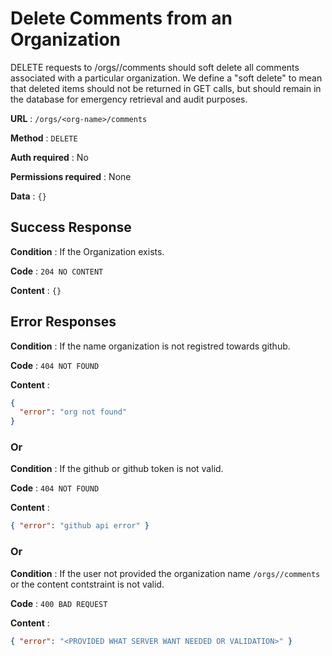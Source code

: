 # Delete Comments from an Organization

DELETE requests to /orgs/<org-name>/comments should soft delete all comments associated with a particular organization. We define a "soft delete" to mean that deleted items should not be returned in GET calls, but should remain in the database for emergency retrieval and audit purposes.

**URL** : `/orgs/<org-name>/comments`

**Method** : `DELETE`

**Auth required** : No

**Permissions required** : None

**Data** : `{}`

## Success Response

**Condition** : If the Organization exists.

**Code** : `204 NO CONTENT`

**Content** : `{}`

## Error Responses

**Condition** : If the name organization is not registred towards github.

**Code** : `404 NOT FOUND`

**Content** :

```json
{
  "error": "org not found"
}
```

### Or

**Condition** : If the github or github token is not valid.

**Code** : `404 NOT FOUND`

**Content** :

```json
{ "error": "github api error" }
```

### Or

**Condition** : If the user not provided the organization name `/orgs//comments` or the content contstraint is not valid.

**Code** : `400 BAD REQUEST`

**Content** :

```json
{ "error": "<PROVIDED WHAT SERVER WANT NEEDED OR VALIDATION>" }
```

